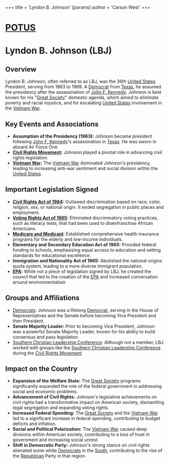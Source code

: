 +++
 title = 'Lyndon B. Johnson'
[params]
	author = 'Carson West'
+++
# [POTUS](./../potus/)
# Lyndon B. Johnson (LBJ)

## Overview
Lyndon B. Johnson, often referred to as LBJ, was the 36th [United States](./../united-states/) President, serving from 1963 to 1969. A [Democrat](./../democrat/) from [Texas](./../texas/), he assumed the presidency after the assassination of [John F. Kennedy](./../john-f.-kennedy/). Johnson is best known for his "[Great Society](./../great-society/)" domestic agenda, which aimed to eliminate poverty and racial injustice, and for escalating [United States](./../united-states/) involvement in the [Vietnam War](./../vietnam-war/).

## Key Events and Associations

*   **Assumption of the Presidency (1963):** Johnson became president following [John F. Kennedy](./../john-f.-kennedy/)'s assassination in [Texas](./../texas/). He was sworn in aboard Air Force One.
*   **[Civil Rights Movement](./../civil-rights-movement/):** Johnson played a pivotal role in advancing civil rights legislation.
*   **[Vietnam War](./../vietnam-war/):** The [Vietnam War](./../vietnam-war/) dominated Johnson's presidency, leading to increasing anti-war sentiment and social division within the [United States](./../united-states/).

## Important Legislation Signed

*   **[Civil Rights Act of 1964](./../civil-rights-act-of-1964/):** Outlawed discrimination based on race, color, religion, sex, or national origin. It ended segregation in public places and employment.
*   **[Voting Rights Act of 1965](./../voting-rights-act-of-1965/):** Eliminated discriminatory voting practices, such as literacy tests, that had been used to disenfranchise African Americans.
*   **[Medicare and Medicaid](./../medicare-and-medicaid/):** Established comprehensive health insurance programs for the elderly and low-income individuals.
*   **Elementary and Secondary Education Act of 1965:** Provided federal funding to schools, emphasizing equal access to education and setting standards for educational excellence.
*   **Immigration and Nationality Act of 1965:** Abolished the national origins quota system, leading to a more diverse immigrant population.
*   **[EPA](./../epa/):** While not a piece of legislation signed by LBJ, he created the council that led to the creation of the [EPA](./../epa/) and increased conversation around environmentalism

## Groups and Affiliations

*   [Democrats](./../democrats/): Johnson was a lifelong [Democrat](./../democrat/), serving in the House of Representatives and the Senate before becoming Vice President and then President.
*   **Senate Majority Leader:** Prior to becoming Vice President, Johnson was a powerful Senate Majority Leader, known for his ability to build consensus and pass legislation.
*   [Southern Christian Leadership Conference](./../southern-christian-leadership-conference/): Although not a member, LBJ worked with groups like the [Southern Christian Leadership Conference](./../southern-christian-leadership-conference/) during the [Civil Rights Movement](./../civil-rights-movement/)

## Impact on the Country

*   **Expansion of the Welfare State:** The [Great Society](./../great-society/) programs significantly expanded the role of the federal government in addressing social and economic problems.
*   **Advancement of Civil Rights:** Johnson's legislative achievements on civil rights had a transformative impact on American society, dismantling legal segregation and expanding voting rights.
*   **Increased Federal Spending:** The [Great Society](./../great-society/) and the [Vietnam War](./../vietnam-war/) led to a significant increase in federal spending, contributing to budget deficits and inflation.
*   **Social and Political Polarization:** The [Vietnam War](./../vietnam-war/) caused deep divisions within American society, contributing to a loss of trust in government and increasing social unrest.
*   **Shift in Democratic Party:** Johnson's strong stance on civil rights alienated some white [Democrats](./../democrats/) in the [South](./../south/), contributing to the rise of the [Republican](./../republican/) Party in that region.
